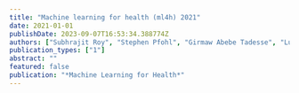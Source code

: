 ```yaml
---
title: "Machine learning for health (ml4h) 2021"
date: 2021-01-01
publishDate: 2023-09-07T16:53:34.388774Z
authors: ["Subhrajit Roy", "Stephen Pfohl", "Girmaw Abebe Tadesse", "Luis Oala", "Fabian Falck", "Yuyin Zhou", "Liyue Shen", "Ghada Zamzmi", "Purity Mugambi", "Ayah Zirikly", "Matthew BA McDermott", "Emily Alsentzer"]
publication_types: ["1"]
abstract: ""
featured: false
publication: "*Machine Learning for Health*"
---
```


